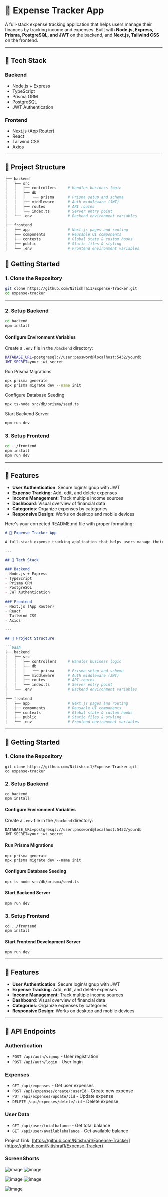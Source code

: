 # 💸 Expense Tracker App

A full-stack expense tracking application that helps users manage their finances by tracking income and expenses. Built with **Node.js, Express, Prisma, PostgreSQL, and JWT** on the backend, and **Next.js, Tailwind CSS** on the frontend.

---

## 🔧 Tech Stack

### Backend
- Node.js + Express
- TypeScript
- Prisma ORM
- PostgreSQL
- JWT Authentication

### Frontend
- Next.js (App Router)
- React
- Tailwind CSS
- Axios

---

## 📁 Project Structure

```bash
├── backend
│   ├── src
│   │   ├── controllers     # Handles business logic
│   │   ├── db
│   │   │   └── prisma      # Prisma setup and schema
│   │   ├── middleware      # Auth middleware (JWT)
│   │   ├── routes          # API routes
│   │   └── index.ts        # Server entry point
│   └── .env                # Backend environment variables
│
├── frontend
│   ├── app                 # Next.js pages and routing
│   ├── components          # Reusable UI components
│   ├── contexts            # Global state & custom hooks
│   ├── public              # Static files & styling
│   └── .env                # Frontend environment variables
```

## 🚀 Getting Started

### 1. Clone the Repository

```bash
git clone https://github.com/Nitishrai1/Expense-Tracker.git
cd expense-tracker

```
---

### 2. Setup Backend

```bash
cd backend
npm install

```
#### Configure Environment Variables

Create a `.env` file in the `/backend` directory:

```bash
DATABASE_URL=postgresql://user:password@localhost:5432/yourdb
JWT_SECRET=your_jwt_secret

```

Run Prisma Migrations

```bash
npx prisma generate
npx prisma migrate dev --name init

```

Configure Database Seeding

```bash
npx ts-node src/db/prisma/seed.ts

```
Start Backend Server
```bash
npm run dev
```

### 3. Setup Frontend

```bash
cd ../frontend
npm install
npm run dev
```

---

## 📱 Features

- **User Authentication**: Secure login/signup with JWT
- **Expense Tracking**: Add, edit, and delete expenses
- **Income Management**: Track multiple income sources
- **Dashboard**: Visual overview of financial data
- **Categories**: Organize expenses by categories
- **Responsive Design**: Works on desktop and mobile devices

Here's your corrected README.md file with proper formatting:

```markdown
# 💸 Expense Tracker App

A full-stack expense tracking application that helps users manage their finances by tracking income and expenses. Built with **Node.js, Express, Prisma, PostgreSQL, and JWT** on the backend, and **Next.js, Tailwind CSS** on the frontend.

---

## 🔧 Tech Stack

### Backend
- Node.js + Express
- TypeScript
- Prisma ORM
- PostgreSQL
- JWT Authentication

### Frontend
- Next.js (App Router)
- React
- Tailwind CSS
- Axios

---

## 📁 Project Structure

```bash
├── backend
│   ├── src
│   │   ├── controllers     # Handles business logic
│   │   ├── db
│   │   │   └── prisma      # Prisma setup and schema
│   │   ├── middleware      # Auth middleware (JWT)
│   │   ├── routes          # API routes
│   │   └── index.ts        # Server entry point
│   └── .env                # Backend environment variables
│
├── frontend
│   ├── app                 # Next.js pages and routing
│   ├── components          # Reusable UI components
│   ├── contexts            # Global state & custom hooks
│   ├── public              # Static files & styling
│   └── .env                # Frontend environment variables
```

---

## 🚀 Getting Started

### 1. Clone the Repository

```shellscript
git clone https://github.com/Nitishrai1/Expense-Tracker.git
cd expense-tracker
```

### 2. Setup Backend

```shellscript
cd backend
npm install
```

#### Configure Environment Variables

Create a `.env` file in the `/backend` directory:

```shellscript
DATABASE_URL=postgresql://user:password@localhost:5432/yourdb
JWT_SECRET=your_jwt_secret
```

#### Run Prisma Migrations

```shellscript
npx prisma generate
npx prisma migrate dev --name init
```

#### Configure Database Seeding

```shellscript
npx ts-node src/db/prisma/seed.ts
```

#### Start Backend Server

```shellscript
npm run dev
```

### 3. Setup Frontend

```shellscript
cd ../frontend
npm install
```

#### Start Frontend Development Server

```shellscript
npm run dev
```

---

## 📱 Features

- **User Authentication**: Secure login/signup with JWT
- **Expense Tracking**: Add, edit, and delete expenses
- **Income Management**: Track multiple income sources
- **Dashboard**: Visual overview of financial data
- **Categories**: Organize expenses by categories
- **Responsive Design**: Works on desktop and mobile devices


---

## 🔗 API Endpoints

### Authentication

- `POST /api/auth/signup` - User registration
- `POST /api/auth/login` - User login


### Expenses

- `GET /api/expenses` - Get user expenses
- `POST /api/expenses/create/:userId` - Create new expense
- `PUT /api/expenses/update/:id` - Update expense
- `DELETE /api/expenses/delete/:id` - Delete expense


### User Data

- `GET /api/user/totalbalance` - Get total balance
- `GET /api/user/availablebalance` - Get available balance


Project Link: [https://github.com/Nitishrai1/Expense-Tracker](https://github.com/Nitishrai1/Expense-Tracker)

### ScreenShorts

![image](https://github.com/user-attachments/assets/452fb253-f61e-4464-8ac3-4b36b43d0346)
![image](https://github.com/user-attachments/assets/b69c98a3-0aaa-4176-8045-d6385201ba62)

![image](https://github.com/user-attachments/assets/0b4fac0b-9b25-4313-bb6c-f9fadb5e895c)
![image](https://github.com/user-attachments/assets/2fae2664-1df9-47d1-8ede-a625d5b34d2a)

![image](https://github.com/user-attachments/assets/7f35f979-86a3-448a-96ed-e5dee7800cad)






